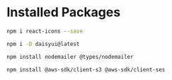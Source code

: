 # Installed Packages

```bash
npm i react-icons --save

npm i -D daisyui@latest

npm install nodemailer @types/nodemailer

npm install @aws-sdk/client-s3 @aws-sdk/client-ses
```
